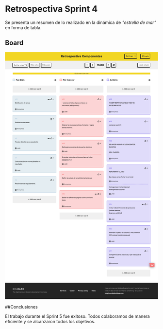 
# Retrospectiva Sprint 4

Se presenta un resumen de lo realizado en la dinámica de *"estrella de mar"* en forma de tabla.



## Board
![Retro Sprint 4](public/images/boards.boldare.com_board_a5567a7e12504118811b429e2f3e64a7.png "Retro Sprint 4")


##Conclusiones

El trabajo durante el Sprint 5 fue exitoso. Todos colaboramos de manera eficiente y se alcanzaron todos los objetivos.
